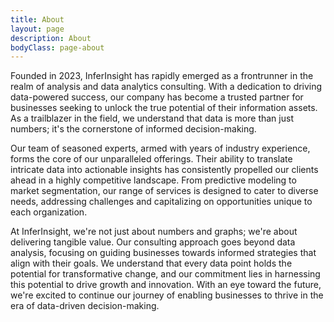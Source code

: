 ```yaml
---
title: About
layout: page
description: About
bodyClass: page-about
---
```


Founded in 2023, InferInsight has rapidly emerged as a frontrunner in the realm of analysis and data analytics consulting. With a dedication to driving data-powered success, our company has become a trusted partner for businesses seeking to unlock the true potential of their information assets. As a trailblazer in the field, we understand that data is more than just numbers; it's the cornerstone of informed decision-making.

Our team of seasoned experts, armed with years of industry experience, forms the core of our unparalleled offerings. Their ability to translate intricate data into actionable insights has consistently propelled our clients ahead in a highly competitive landscape. From predictive modeling to market segmentation, our range of services is designed to cater to diverse needs, addressing challenges and capitalizing on opportunities unique to each organization.

At InferInsight, we're not just about numbers and graphs; we're about delivering tangible value. Our consulting approach goes beyond data analysis, focusing on guiding businesses towards informed strategies that align with their goals. We understand that every data point holds the potential for transformative change, and our commitment lies in harnessing this potential to drive growth and innovation. With an eye toward the future, we're excited to continue our journey of enabling businesses to thrive in the era of data-driven decision-making.
